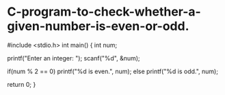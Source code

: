 # C-program-to-check-whether-a-given-number-is-even-or-odd.


#include <stdio.h>
int main() {
    int num;
    
   printf("Enter an integer: ");
    scanf("%d", &num);
    

   if(num % 2 == 0)
        printf("%d is even.", num);
    else
        printf("%d is odd.", num);

   return 0;
}
